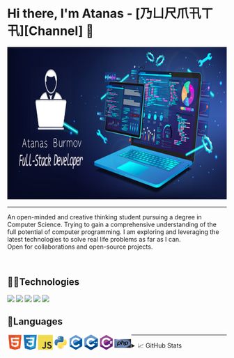 # Hi there, I'm Atanas - [乃ㄩ尺爪卂ㄒ卂][Channel] 👋

<img src="Data/Photos/Image.png" alt="image" width="850" height="350"/>

---
An open-minded and creative thinking student pursuing a degree in Computer Science. 
Trying to gain a comprehensive understanding of the full potential of computer programming.
I am exploring and leveraging the latest technologies to solve real life problems as far as I can.<br> 
Open for collaborations and open-source projects.

&nbsp;
## 👨‍💻Technologies
<div id="badges">
  <img src="https://img.shields.io/badge/System.Administration-LinuxOS-blue">
  <img src="https://img.shields.io/badge/System.Administration-WindowsOS-blue">
  <img src="https://img.shields.io/badge/DataBase.Manager-MySql-blue">
  <img src="https://img.shields.io/badge/DataBase.Manager-Microsoft.SQL.Server-blue">
  <img src="https://img.shields.io/badge/IoT.Applications-Architecture.And.Design-blue">
</div>

## 📙Languages

<img align="left" alt="HTML" width="35px" src="https://github.com/devicons/devicon/blob/master/icons/html5/html5-original.svg">

<img align="left" alt="CSS" width="35px" src="https://github.com/devicons/devicon/blob/master/icons/css3/css3-original.svg">

<img align="left" alt="JavaScript" width="35px" src="https://github.com/devicons/devicon/blob/master/icons/javascript/javascript-original.svg">

<img align="left" alt="Python" width="35px" src="https://github.com/devicons/devicon/blob/master/icons/python/python-original.svg">

<img align="left" alt="Python" width="35px" src="https://github.com/devicons/devicon/blob/master/icons/c/c-original.svg">

<img align="left" alt="C++" width="35px" src="https://github.com/devicons/devicon/blob/master/icons/cplusplus/cplusplus-original.svg">

<img align="left" alt="C++" width="35px" src="https://github.com/devicons/devicon/blob/master/icons/csharp/csharp-original.svg">

<img align="left" alt="C++" width="40px" src="https://github.com/devicons/devicon/blob/master/icons/php/php-original.svg">

---

<details>
  <summary>📈 GitHub Stats</summary>

  <p>&nbsp;</p>

  <img align="left" alt="Burmov stats" src="https://github-readme-stats-flame-seven.vercel.app/api?username=aaburmov18&count_private=true&show_icons=true&hide_border=true&theme=blue-green" />

</details>